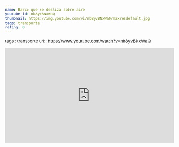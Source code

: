 ```yaml
---
name: Barco que se desliza sobre aire
youtube-id: nb8yvBNxWaQ
thumbnail: https://img.youtube.com/vi/nb8yvBNxWaQ/maxresdefault.jpg
tags: transporte
rating: 8
---
```

tags:: transporte
url:: https://www.youtube.com/watch?v=nb8yvBNxWaQ

<iframe width='560' height='315' src='https://www.youtube.com/embed/nb8yvBNxWaQ' title='YouTube video player' frameborder='0' allow='accelerometer; autoplay; clipboard-write; encrypted-media; gyroscope; picture-in-picture; web-share' allowfullscreen></iframe>


